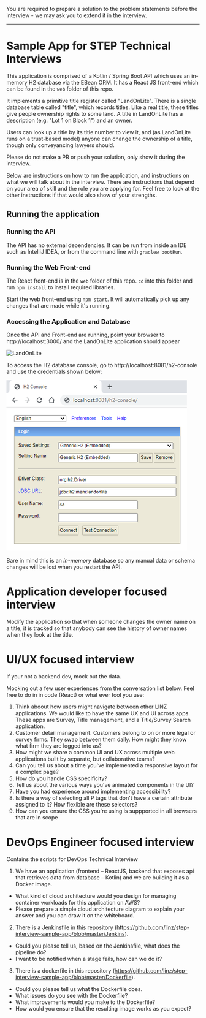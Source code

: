 You are required to prepare a solution to the problem statements before the interview - we may ask you to extend it in the interview.

***

# Sample App for STEP Technical Interviews

This application is comprised of a Kotlin / Spring Boot API which uses an in-memory H2 database via the
EBean ORM. It has a React JS front-end which can be found in the `web` folder of this repo.

It implements a primitive title register called "LandOnLite". There is a single database table called "title", which
records titles. Like a real title, these titles give people ownership rights to some land. A title in LandOnLite has a
description (e.g. "Lot 1 on Block 1") and an owner.

Users can look up a title by its title number to view it, and (as LandOnLite runs on a trust-based model) anyone can
change the ownership of a title, though only conveyancing lawyers should.

Please do not make a PR or push your solution, only show it during the interview.

Below are instructions on how to run the application, and instructions on what we will talk about in the interview. There are instructions that depend on your area of skill and the role you are applying for. Feel free to look at the other instructions if that would also show of your strengths.

## Running the application

### Running the API

The API has no external dependencies. It can be run from inside an IDE such as IntelliJ IDEA, or from the command
line with `gradlew bootRun`.

### Running the Web Front-end

The React front-end is in the `web` folder of this repo. `cd` into this folder and run `npm install` to install required
libraries.

Start the web front-end using `npm start`. It will automatically pick up any changes that are made while it's running.

### Accessing the Application and Database

Once the API and Front-end are running, point your browser to http://localhost:3000/ and the LandOnLite application
should appear

![LandOnLite](landonlite.png)

To access the H2 database console, go to http://localhost:8081/h2-console and use the credentials shown below:

![H2 Console Access](h2console.png)

Bare in mind this is an _in-memory_ database so any manual data or schema changes will be lost when you restart the
API.

# Application developer focused interview

Modify the application so that when someone changes the owner name on a title, it is tracked so that anybody can see the history of owner names when they look at the title.

# UI/UX focused interview

If your not a backend dev, mock out the data.

Mocking out a few user experiences from the conversation list below. Feel free to do in in code (React) or what ever tool you use: 
1. Think aboout how users might navigate between other LINZ applications. We would like to have the same UX and UI across apps. These apps are Survey, Title management, and a Title/Survey Search application. 
2. Customer detail management. Customers belong to on or more legal or survey firms. They swap between them daily. How might they know what firm they are logged into as?
3. How might we share a common UI and UX across multiple web applications built by separate, but collaborative teams?
4. Can you tell us about a time you've implemented a responsive layout for a complex page? 
5. How do you handle CSS specificity?  
6. Tell us about the various ways you've animated components in the UI?  
7. Have you had experience around implementing accessibility? 
8. Is there a way of selecting all P tags that don't have a certain attribute assigned to it? How flexible are these selectors? 
9. How can you ensure the CSS you're using is suppported in all browsers that are in scope

# DevOps Engineer focused interview
Contains the scripts for DevOps Technical Interview

1. We have an application (frontend – ReactJS, backend that exposes api that retrieves data from database – Kotlin) and we are building it as a Docker image. 
  * What kind of cloud architecture would you design for managing container workloads for this application on AWS?
  *	Please prepare a simple cloud architecture diagram to explain your answer and you can draw it on the whiteboard.
2. There is a Jenkinsfile in this repository (https://github.com/linz/step-interview-sample-app/blob/master/Jenkins).
  * Could you please tell us, based on the Jenkinsfile, what does the pipeline do?
  * I want to be notified when a stage fails, how can we do it?
3. There is a dockerfile in this repository (https://github.com/linz/step-interview-sample-app/blob/master/Dockerfile).
  * Could you please tell us what the Dockerfile does.
  * What issues do you see with the Dockerfile?
  * What improvements would you make to the Dockerfile?
  * How would you ensure that the resulting image works as you expect?

